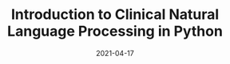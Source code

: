 ---
title: "Introduction to Clinical Natural Language Processing in Python"
date: "2021-04-17"
tags:
    - Python
---